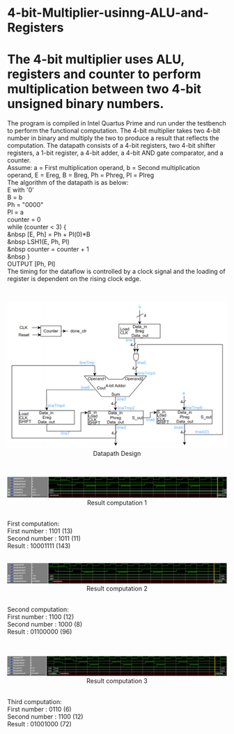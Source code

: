 # 4-bit-Multiplier-usinng-ALU-and-Registers
# The 4-bit multiplier uses ALU, registers and counter to perform multiplication between two 4-bit unsigned binary numbers.

The program is compiled in Intel Quartus Prime and run under the testbench to perform the functional computation.
The 4-bit multiplier takes two 4-bit number in binary and multiply the two to produce a result that reflects the computation.
The datapath consists of a 4-bit registers, two 4-bit shifter registers, a 1-bit register, a 4-bit adder, a 4-bit AND gate comparator, and a counter.
<br />
Assume: a = First multiplication operand, b = Second multiplication operand, E = Ereg, B = Breg, Ph = Phreg, Pl = Plreg
<br />
The algorithm of the datapath is as below: <br />
E with '0' <br />
B = b <br />
Ph = "0000" <br />
Pl = a <br />
counter = 0 <br />
while (counter < 3) { <br />
&nbsp [E, Ph] = Ph + Pl(0)*B <br />
&nbsp LSH1(E, Ph, Pl) <br />
&nbsp counter = counter + 1 <br />
&nbsp } <br />
OUTPUT [Ph, Pl]
<br />
The timing for the dataflow is controlled by a clock signal and the loading of register is dependent on the rising clock edge.

<br />
<p align="center">
  <img src="Sources/Datapath design.png"><br />
  Datapath Design
</p>

<br />
<p align="center">
  <img src="Sources/Output1.png"/><br />
  Result computation 1
</p>
<br />
First computation:<br />
First number  : 1101 (13)<br />
Second number : 1011 (11)<br />
Result        : 10001111 (143)<br />

<br />
<p align="center">
  <img src="Sources/Output2.png"/><br />
  Result computation 2
</p>
<br />
Second computation:<br />
First number  : 1100 (12)<br />
Second number : 1000 (8)<br />
Result        : 01100000 (96)<br />
<br />

<br />
<p align="center">
  <img src="Sources/Output3.png"/><br />
  Result computation 3
</p>
<br />
Third computation:<br />
First number  : 0110 (6)<br />
Second number : 1100 (12)<br />
Result        : 01001000 (72)<br />
<br />
